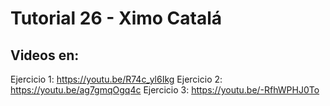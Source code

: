 ﻿# Tutorial 26 - Ximo Catalá



## Videos en:


Ejercicio 1: https://youtu.be/R74c_yl6Ikg
Ejercicio 2: https://youtu.be/ag7gmqOgq4c
Ejercicio 3: https://youtu.be/-RfhWPHJ0To